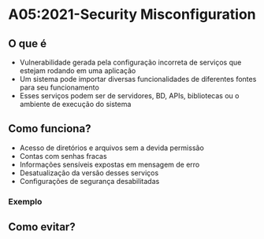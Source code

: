 # A05:2021-Security Misconfiguration

## O que é
- Vulnerabilidade gerada pela configuração incorreta de serviços que estejam rodando em uma aplicação
- Um sistema pode importar diversas funcionalidades de diferentes fontes para seu funcionamento
- Esses serviços podem ser de servidores, BD, APIs, bibliotecas ou o ambiente de execução do sistema
## Como funciona?
- Acesso de diretórios e arquivos sem a devida permissão
- Contas com senhas fracas
- Informações sensíveis expostas em mensagem de erro
- Desatualização da versão desses serviços
- Configurações de segurança desabilitadas
### Exemplo

## Como evitar?
